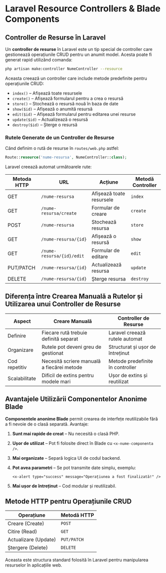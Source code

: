 # Laravel Resource Controllers & Blade Components

## Controller de Resurse în Laravel
Un **controller de resurse** în Laravel este un tip special de controller care gestionează operațiunile CRUD pentru un anumit model. Acesta poate fi generat rapid utilizând comanda:

```sh
php artisan make:controller NumeController --resource
```

Aceasta creează un controller care include metode predefinite pentru operațiunile CRUD:

- `index()` – Afișează toate resursele
- `create()` – Afișează formularul pentru a crea o resursă
- `store()` – Stochează o resursă nouă în baza de date
- `show($id)` – Afișează o anumită resursă
- `edit($id)` – Afișează formularul pentru editarea unei resurse
- `update($id)` – Actualizează o resursă
- `destroy($id)` – Șterge o resursă

### Rutele Generate de un Controller de Resurse
Când definim o rută de resurse în `routes/web.php` astfel:

```php
Route::resource('nume-resursa', NumeController::class);
```

Laravel creează automat următoarele rute:

| Metoda HTTP | URL | Acțiune | Metodă Controller |
|------------|----|---------|------------------|
| GET | `/nume-resursa` | Afișează toate resursele | `index` |
| GET | `/nume-resursa/create` | Formular de creare | `create` |
| POST | `/nume-resursa` | Stochează resursa | `store` |
| GET | `/nume-resursa/{id}` | Afișează o resursă | `show` |
| GET | `/nume-resursa/{id}/edit` | Formular de editare | `edit` |
| PUT/PATCH | `/nume-resursa/{id}` | Actualizează resursa | `update` |
| DELETE | `/nume-resursa/{id}` | Șterge resursa | `destroy` |

## Diferența între Crearea Manuală a Rutelor și Utilizarea unui Controller de Resurse

| Aspect | Creare Manuală | Controller de Resurse |
|--------|---------------|----------------------|
| Definire | Fiecare rută trebuie definită separat | Laravel creează rutele automat |
| Organizare | Rutele pot deveni greu de gestionat | Structurat și ușor de întreținut |
| Cod repetitiv | Necesită scriere manuală a fiecărei metode | Metode predefinite în controller |
| Scalabilitate | Dificil de extins pentru modele mari | Ușor de extins și reutilizat |

## Avantajele Utilizării Componentelor Anonime Blade
**Componentele anonime Blade** permit crearea de interfețe reutilizabile fără a fi nevoie de o clasă separată. Avantaje:

1. **Sunt mai rapide de creat** – Nu necesită o clasă PHP.
2. **Ușor de utilizat** – Pot fi folosite direct în Blade cu `<x-nume-componenta />`.
3. **Mai organizate** – Separă logica UI de codul backend.
4. **Pot avea parametri** – Se pot transmite date simplu, exemplu:

   ```blade
   <x-alert type="success" message="Operațiunea a fost finalizată!" />
   ```

5. **Mai ușor de întreținut** – Cod modular și reutilizabil.

## Metode HTTP pentru Operațiunile CRUD

| Operațiune | Metodă HTTP |
|------------|------------|
| Creare (Create) | `POST` |
| Citire (Read) | `GET` |
| Actualizare (Update) | `PUT/PATCH` |
| Ștergere (Delete) | `DELETE` |

Aceasta este structura standard folosită în Laravel pentru manipularea resurselor în aplicațiile web.



